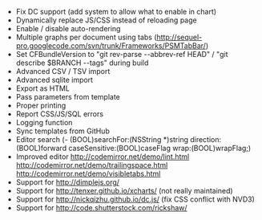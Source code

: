 * Fix DC support (add system to allow what to enable in chart)
* Dynamically replace JS/CSS instead of reloading page
* Enable / disable auto-rendering
* Multiple graphs per document using tabs (http://sequel-pro.googlecode.com/svn/trunk/Frameworks/PSMTabBar/)
* Set CFBundleVersion to "git rev-parse --abbrev-ref HEAD" / "git describe $BRANCH --tags" during build
* Advanced CSV / TSV import
* Advanced sqlite import
* Export as HTML
* Pass parameters from template
* Proper printing
* Report CSS/JS/SQL errors
* Logging function
* Sync templates from GitHub
* Editor search (- (BOOL)searchFor:(NSString *)string direction:(BOOL)forward caseSensitive:(BOOL)caseFlag wrap:(BOOL)wrapFlag;)
* Improved editor
  http://codemirror.net/demo/lint.html
  http://codemirror.net/demo/trailingspace.html
  http://codemirror.net/demo/visibletabs.html
* Support for http://dimplejs.org/
* Support for http://tenxer.github.io/xcharts/ (not really maintained)
* Support for http://nickqizhu.github.io/dc.js/ (fix CSS conflict with NVD3)
* Support for http://code.shutterstock.com/rickshaw/
